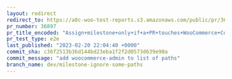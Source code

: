 ```yaml
---
layout: redirect
redirect_to: https://a8c-woo-test-reports.s3.amazonaws.com/public/pr/36897/e2e/index.html
pr_number: 36897
pr_title_encoded: "Assign+milestone+only+if+a+PR+touches+WooCommerce+Core"
pr_test_type: e2e
last_published: "2023-02-20 22:04:40 +0000"
commit_sha: c36f2513b36d144bd23eba1f2f2d0573d639e90a
commit_message: "add woocommerce-admin to list of paths"
branch_name: dev/milestone-ignore-some-paths
---
```


